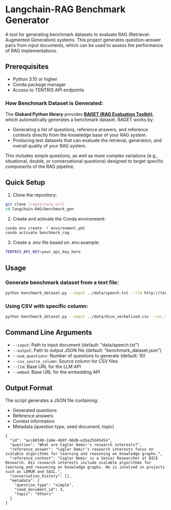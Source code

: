 # Langchain-RAG Benchmark Generator

A tool for generating benchmark datasets to evaluate RAG (Retrieval-Augmented Generation) systems. This project generates question-answer pairs from input documents, which can be used to assess the performance of RAG implementations.

## Prerequisites

- Python 3.10 or higher
- Conda package manager
- Access to TENTRIS API endpoints

### How Benchmark Dataset is Generated:
The **Giskard Python library** provides **[RAGET (RAG Evaluation Toolkit)](https://docs.giskard.ai/en/latest/open_source/testset_generation/testset_generation/index.html)**, which automatically generates a benchmark dataset. RAGET works by:

- Generating a list of questions, reference answers, and reference contexts directly from the knowledge base of your RAG system.
- Producing test datasets that can evaluate the retrieval, generation, and overall quality of your RAG system.

This includes simple questions, as well as more complex variations (e.g., situational, double, or conversational questions) designed to target specific components of the RAG pipeline.

## Quick Setup

1. Clone the repository:
```bash
git clone [repository-url]
cd langchain-RAG/benchmark_gen
```

2. Create and activate the Conda environment:
```bash
conda env create -f environment.yml
conda activate benchmark_rag
```

3. Create a .env file based on .env.example:
```bash
TENTRIS_API_KEY=your_api_key_here
```
## Usage

### Generate benchmark dataset from a text file:
```bash
python benchmark_dataset.py --input ../data/speech.txt --llm http://tentris-ml.cs.upb.de:8501/v1 --embed http://tentris-ml.cs.upb.de:8502/v1
```

### Using CSV with specific column:
```bash
python benchmark_dataset.py --input ../data/dice_verbalized.csv --csv_source_column content --llm http://tentris-ml.cs.upb.de:8501/v1 --embed http://tentris-ml.cs.upb.de:8502/v1
```

## Command Line Arguments

- `--input`: Path to input document (default: "data/speech.txt")
- `--output`: Path to output JSON file (default: "benchmark_dataset.json")
- `--num_questions`: Number of questions to generate (default: 10)
- `--csv_source_column`: Source column for CSV files
- `--llm`: Base URL for the LLM API
- `--embed`: Base URL for the embedding API


## Output Format
The script generates a JSON file containing:
- Generated questions
- Reference answers
- Context information
- Metadata (question type, seed document, topic)


```
{
  "id": "acc80340-2a9e-469f-96d0-e2ba25d45454",
  "question": "What are Caglar Demir's research interests?",
  "reference_answer": "Caglar Demir's research interests focus on scalable algorithms for learning and reasoning on knowledge graphs.",
  "reference_context": "Caglar Demir is a Senior Researcher at DICE Research. His research interests include scalable algorithms for learning and reasoning on knowledge graphs. He is involved in projects such as LEMUR and SAIL.",
  "conversation_history": [],
  "metadata": {
    "question_type": "simple",
    "seed_document_id": 3,
    "topic": "Others"
  }
}
```